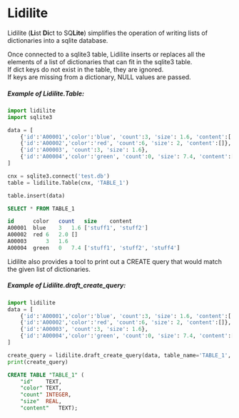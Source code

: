 # Lidilite  

Lidilite (**Li**st **Di**ct to SQ**Lite**) simplifies the operation of 
writing lists of dictionaries into a sqlite database.  

Once connected to a sqlite3 table, Lidilite inserts or replaces all the
elements of a list of dictionaries that can fit in the sqlite3 table.  
If dict keys do not exist in the table, they are ignored.  
If keys are missing from a dictionary, NULL values are passed.  

##### Example of Lidilite.Table:

```python
import lidilite
import sqlite3

data = [
    {'id':'A00001','color':'blue', 'count':3, 'size': 1.6, 'content':['stuff1','stuff2']},
    {'id':'A00002','color':'red', 'count':6, 'size': 2, 'content':[]},
    {'id':'A00003', 'count':3, 'size': 1.6},
    {'id':'A00004','color':'green', 'count':0, 'size': 7.4, 'content':['stuff1','stuff2','stuff4']},   
]

cnx = sqlite3.connect('test.db')
table = lidilite.Table(cnx, 'TABLE_1')

table.insert(data)
```
```sql
SELECT * FROM TABLE_1

id      color	count	size	content
A00001	blue	3	1.6	['stuff1', 'stuff2']
A00002	red	6	2.0	[]
A00003		3	1.6	
A00004	green	0	7.4	['stuff1', 'stuff2', 'stuff4']
```
Lidilite also provides a tool to print out a CREATE query that would match
the given list of dictionaries.  

##### Example of Lidilite.draft_create_query:
```python
import lidilite
data = [
    {'id':'A00001','color':'blue', 'count':3, 'size': 1.6, 'content':['stuff1','stuff2']},
    {'id':'A00002','color':'red', 'count':6, 'size': 2, 'content':[]},
    {'id':'A00003', 'count':3, 'size': 1.6},
    {'id':'A00004','color':'green', 'count':0, 'size': 7.4, 'content':['stuff1','stuff2','stuff4']},   
]

create_query = lidilite.draft_create_query(data, table_name='TABLE_1', mode='all')
print(create_query)
```
```sql
CREATE TABLE "TABLE_1" (
	"id"	TEXT,
	"color"	TEXT,
	"count"	INTEGER,
	"size"	REAL,
	"content"	TEXT);
```

